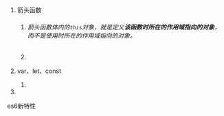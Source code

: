1. 箭头函数

   1. ###### 箭头函数体内的`this`对象，就是定义**该函数时所在的作用域指向的对象**，而不是使用时所在的作用域指向的对象。

   2. 

2. var、let、const

   1. 

3. 

es6新特性
